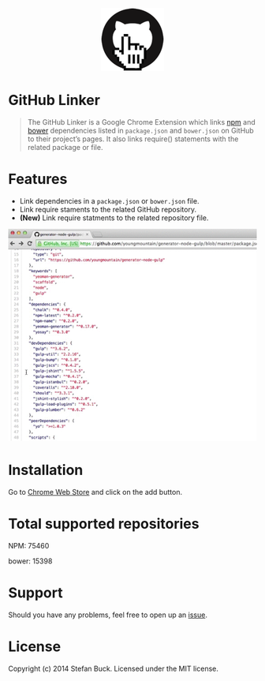 <p align="center">
  <img src="app/images/icon-128.png"/>
</p>

# GitHub Linker

> The GitHub Linker is a Google Chrome Extension which links [npm](http://npmjs.org) and [bower](http://bower.io) dependencies listed in `package.json` and `bower.json` on GitHub to their project’s pages. It also links require() statements with the related package or file.



# Features

- Link dependencies in a `package.json` or `bower.json` file.
- Link require staments to the related GitHub repository.
- **(New)** Link require statments to the related repository file.

![a](screencast.gif)



# Installation

Go to [Chrome Web Store](https://chrome.google.com/webstore/detail/github-linker/jlmafbaeoofdegohdhinkhilhclaklkp) and click on the add button.



# Total supported repositories

NPM: 75460

bower: 15398



# Support
Should you have any problems, feel free to open up an [issue](https://github.com/stefanbuck/github-linker/issues).



# License

Copyright (c) 2014 Stefan Buck. Licensed under the MIT license.